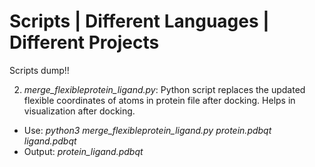 # Scripts | Different Languages | Different Projects 

Scripts dump!!

2.  *merge_flexibleprotein_ligand.py*: Python script replaces the updated flexible coordinates of atoms in protein file after docking. Helps in visualization after docking.
  * Use: *python3* *merge_flexibleprotein_ligand.py* *protein.pdbqt* *ligand.pdbqt* 
  * Output: *protein_ligand.pdbqt* 
